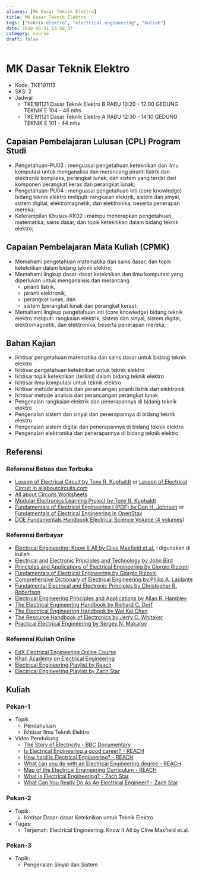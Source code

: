 ```yaml
---
aliases: [MK Dasar Teknik Elektro]
title: MK Dasar Teknik Elektro
tags: ["teknik elektro", "electrical engineering", "kuliah"]
date: 2020-08-31 13:58:37
category: course
draft: false
---
```


# MK Dasar Teknik Elektro

- Kode: TKE191113
- SKS: 2
- Jadwal
    - TKE191121 Dasar Teknik Elektro B RABU 10:20 - 12:00 GEDUNG TEKNIK E 104 - 46 mhs
    - TKE191121 Dasar Teknik Elektro A RABU 12:30 - 14:10 GEDUNG TEKNIK E 101 - 44 mhs

## Capaian Pembelajaran Lulusan (CPL) Program Studi

- Pengetahuan-PU03 : menguasai pengetahuan keteknikan dan ilmu komputasi untuk menganalisa dan merancang piranti listrik dan elektronik kompleks, perangkat lunak, dan sistem yang terdiri dari komponen perangkat keras dan perangkat lunak;
- Pengetahuan-PU04 : menguasai pengetahuan inti (core knowledge) bidang teknik elektro meliputi: rangkaian elektrik, sistem dan sinyal, sistem digital, elektromagnetik, dan elektronika, beserta penerapan mereka;
- Keterampilan Khusus-KK02 : mampu menerapkan pengetahuan matematika, sains dasar, dan topik keteknikan dalam bidang teknik elektro;

## Capaian Pembelajaran Mata Kuliah (CPMK)

- Memahami pengetahuan matematika dan sains dasar, dan topik keteknikan dalam bidang teknik elektro;
- Memahami lingkup dasar-dasar keteknikan dan ilmu komputasi yang diperlukan untuk menganalisis dan merancang
    - piranti listrik,
    - piranti elektronik,
    - perangkat lunak, dan
    - sistem (perangkat lunak dan perangkat keras);
- Memahami lingkup pengetahuan inti (core knowledge) bidang teknik elektro meliputi: rangkaian elektrik, sistem dan sinyal, sistem digital, elektromagnetik, dan elektronika, beserta penerapan mereka;

## Bahan Kajian

- Ikhtisar pengetahuan matematika dan sains dasar untuk bidang teknik elektro
- Ikhtisar pengetahuan keteknikan untuk teknik elektro
- Ikhtisar topik keteknikan (terkini) dalam bidang teknik elektro
- Ikhtisar ilmu komputasi untuk teknik elektro
- Ikhtisar metode analisis dan perancangan piranti listrik dan elektronik
- Ikhtisar metode analisis dan perancangan perangkat lunak
- Pengenalan rangkaian elektrik dan penerapannya di bidang teknik elektro
- Pengenalan sistem dan sinyal dan penerapannya di bidang teknik elektro
- Pengenalan sistem digital dan penerapannya di bidang teknik elektro
- Pengenalan elektronika dan penerapannya di bidang teknik elektro

## Referensi

### Referensi Bebas dan Terbuka

- [Lesson of Electrical Circuit by Tony R. Kuphaldt](https://www.ibiblio.org/kuphaldt/electricCircuits/) or [Lesson of Electrical Circuit in allaboutcircuits.com](https://www.allaboutcircuits.com/textbook/)
- [All about Circuits Worksheets](https://www.allaboutcircuits.com/worksheets/)
- [Modular Electronics Learning Project by Tony R. Kuphaldt](https://ibiblio.org/kuphaldt/socratic/model/index.html)
- [Fundamentals of Electrical Engineering I (PDF) by Don H. Johnson](https://www.ece.rice.edu/~dhj/courses/elec241/col10040.pdf) or [Fundamentals of Electrical Engineering in OpenStax](https://cnx.org/contents/d442r0wh@9.72:g9deOnx5@19/Themes)
- [DOE Fundamentals Handbook Electrical Science Volume (4 volumes)](https://www.standards.doe.gov/standards-documents/1000/1011-bhdbk-1992-v1)

### Referensi Berbayar

- [Electrical Engineering: Know It All by Clive Maxfield et.al.](https://www.google.com/books/edition/_/BYZT1U-YNQwC?hl=en) : digunakan di kuliah
- [Electrical and Electronic Principles and Technology by John Bird](https://books.google.com/books/about/Electrical_and_Electronic_Principles_and.html?id=3YUpZ_hNmmwC&redir_esc=y)
- [Principles and Applications of Electrical Engineering by Giorgio Rizzoni](https://highered.mheducation.com/sites/0072962984/information_center_view0/index.html)
- [Fundamentals of Electrical Engineering by Giorgio Rizzoni](https://highered.mheducation.com/sites/0073380377/index.html)
- [Comprehensive Dictionary of Electrical Engineering by Philip A. Laplante](https://www.google.com/books/edition/_/_UBzZ4coYMkC?hl=en)
- [Fundamental Electrical and Electronic Principles by Christopher R. Robertson](https://www.google.com/books/edition/Fundamental_Electrical_and_Electronic_Pr/x1tFNEASH48C?hl=en&gbpv=0)
- [Electrical Engineering Principles and Applications by Allan R. Hambley](https://www.google.com/books/edition/Electrical_Engineering/MtpIHCEVKacC?hl=en&gbpv=0)
- [The Electrical Engineering Handbook by Richard C. Dorf](https://www.google.com/books/edition/_/qP7HvuakLgEC?hl=en)
- [The Electrical Engineering Handbook by Wai Kai Chen](https://www.google.com/books/edition/_/qhHsSlazGrQC?hl=en)
- [The Resource Handbook of Electronics by Jerry C. Whitaker](https://www.google.com/books/edition/_/MUBZDwAAQBAJ?hl=en)
- [Practical Electrical Engineering by Sergey N. Makarov](https://books.google.com/books/about/Practical_Electrical_Engineering.html?id=xfCKDwAAQBAJ&redir_esc=y)

### Referensi Kuliah Online

- [EdX Electrical Engineering Online Course](https://www.edx.org/learn/electrical-engineering)
- [Khan Academy on Electrical Engineering](https://www.khanacademy.org/science/electrical-engineering)
- [Electrical Engineering Playlist by Reach](https://www.youtube.com/watch?v=1zmlPU_wXaQ&list=PLsLmnMXzXl082peVyg2M9LQtqtnH7QHF5)
- [Electrical Engineering Playlist by Zach Star](https://www.youtube.com/watch?v=QQewdCJTcIU&list=PLi5WqFHu_OJMw17TlXTrxNWB3iDkxmEb2)

## Kuliah

### Pekan-1

- Topik
    - Pendahuluan
    - Ikhtisar Ilmu Teknik Elektro
- Video Pendukung
    - [The Story of Electricity - BBC Documentary](https://www.youtube.com/watch?v=NUUeGianTKM)
    - [Is Electrical Engineering a good career? - REACH](https://www.youtube.com/watch?v=1zmlPU_wXaQ&list=PLsLmnMXzXl082peVyg2M9LQtqtnH7QHF5&index=1)
    - [How hard is Electrical Engineering? - REACH](https://www.youtube.com/watch?v=Q1zo5hF0jjQ&list=PLsLmnMXzXl082peVyg2M9LQtqtnH7QHF5&index=2)
    - [What can you do with an Electrical Engineering degree - REACH](https://www.youtube.com/watch?v=L5OSflBilXU&list=PLsLmnMXzXl082peVyg2M9LQtqtnH7QHF5&index=3)
    - [Map of the Electrical Engineering Curriculum - REACH](https://www.youtube.com/watch?v=89NJj1F_qmQ&list=PLsLmnMXzXl082peVyg2M9LQtqtnH7QHF5&index=10)
    - [What Is Electrical Engineering? - Zach Star](https://www.youtube.com/watch?v=QQewdCJTcIU&list=PLi5WqFHu_OJMw17TlXTrxNWB3iDkxmEb2&index=1)
    - [What Can You Really Do As An Electrical Engineer? - Zach Star](https://www.youtube.com/watch?v=M6oXZUtyCJ4&list=PLi5WqFHu_OJMw17TlXTrxNWB3iDkxmEb2&index=2)

### Pekan-2

- Topik:
    - Ikhtisar Dasar-dasar Keteknikan untuk Teknik Elektro
- Tugas:
    - Terjemah: Electrical Engineering: Know It All by Clive Maxfield et.al.

### Pekan-3

- Topik:
    - Pengenalan Sinyal dan Sistem
